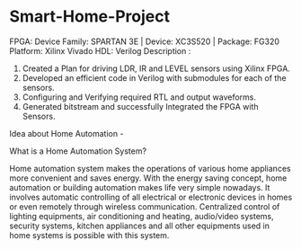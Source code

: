 # Smart-Home-Project

FPGA: Device Family: SPARTAN 3E |  Device: XC3S520 | Package: FG320 
Platform: Xilinx Vivado
HDL: Verilog
Description : 
1. Created a Plan for driving LDR, IR and LEVEL sensors using Xilinx FPGA.
2. Developed an efficient code in Verilog with submodules for each of the sensors.
3. Configuring and Verifying required RTL and output waveforms.
4. Generated bitstream and successfully Integrated the FPGA with Sensors.

Idea about Home Automation - 

What is a Home Automation System?

Home automation system makes the operations of various home appliances more convenient and saves energy. With the energy saving concept, home automation or building automation makes life very simple nowadays. It involves automatic controlling of all electrical or electronic devices in homes or even remotely through wireless communication. Centralized control of lighting equipments, air conditioning and heating, audio/video systems, security systems, kitchen appliances and all other equipments used in home systems is possible with this system.

